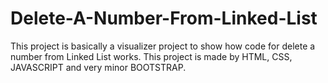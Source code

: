 # Delete-A-Number-From-Linked-List
This project is basically a visualizer project to show how code for delete a number from Linked List works. This project is made by HTML, CSS, JAVASCRIPT and very minor BOOTSTRAP.
